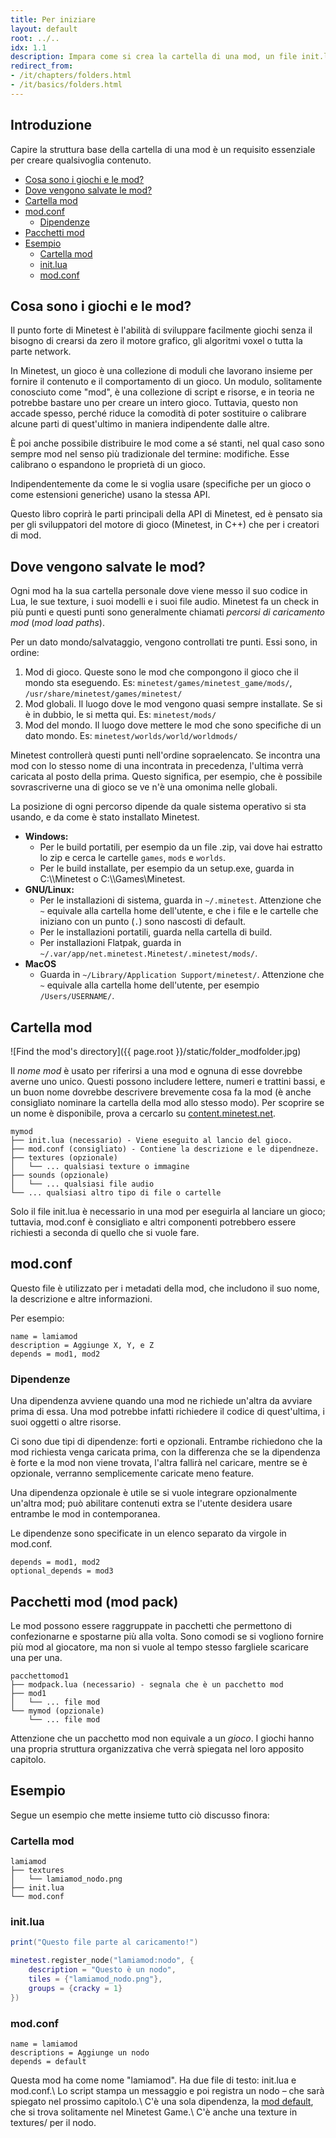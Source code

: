 ```yaml
---
title: Per iniziare
layout: default
root: ../..
idx: 1.1
description: Impara come si crea la cartella di una mod, un file init.lua, mod.conf e altro.
redirect_from:
- /it/chapters/folders.html
- /it/basics/folders.html
---
```


## Introduzione <!-- omit in toc -->

Capire la struttura base della cartella di una mod è un requisito essenziale per creare qualsivoglia contenuto.

- [Cosa sono i giochi e le mod?](#cosa-sono-i-giochi-e-le-mod)
- [Dove vengono salvate le mod?](#dove-vengono-salvate-le-mod)
- [Cartella mod](#cartella-mod)
- [mod.conf](#modconf)
	- [Dipendenze](#dipendenze)
- [Pacchetti mod](#pacchetti-mod-mod-pack)
- [Esempio](#esempio)
	- [Cartella mod](#cartella-mod-1)
	- [init.lua](#initlua)
	- [mod.conf](#modconf-1)


## Cosa sono i giochi e le mod?

Il punto forte di Minetest è l'abilità di sviluppare facilmente giochi senza il bisogno di crearsi da zero il motore grafico, gli algoritmi voxel o tutta la parte network.

In Minetest, un gioco è una collezione di moduli che lavorano insieme per fornire il contenuto e il comportamento di un gioco.
Un modulo, solitamente conosciuto come "mod", è una collezione di script e risorse, e in teoria ne potrebbe bastare uno per creare un intero gioco.
Tuttavia, questo non accade spesso, perché riduce la comodità di poter sostituire o calibrare alcune parti di quest'ultimo in maniera indipendente dalle altre.

È poi anche possibile distribuire le mod come a sé stanti, nel qual caso sono sempre mod nel senso più tradizionale del termine: modifiche.
Esse calibrano o espandono le proprietà di un gioco.

Indipendentemente da come le si voglia usare (specifiche per un gioco o come estensioni generiche) usano la stessa API.

Questo libro coprirà le parti principali della API di Minetest, ed è pensato sia per gli sviluppatori del motore di gioco (Minetest, in C++) che per i creatori di mod.


## Dove vengono salvate le mod?

<a name="mod-locations"></a>

Ogni mod ha la sua cartella personale dove viene messo il suo codice in Lua, le sue texture,
i suoi modelli e i suoi file audio. Minetest fa un check in più punti e questi punti sono generalmente chiamati *percorsi di caricamento mod* (*mod load paths*).

Per un dato mondo/salvataggio, vengono controllati tre punti.
Essi sono, in ordine:

1. Mod di gioco. Queste sono le mod che compongono il gioco che il mondo sta eseguendo.
   Es: `minetest/games/minetest_game/mods/`, `/usr/share/minetest/games/minetest/`
2. Mod globali. Il luogo dove le mod vengono quasi sempre installate. Se si è in dubbio, le si metta qui.
   Es: `minetest/mods/`
3. Mod del mondo. Il luogo dove mettere le mod che sono specifiche di un dato mondo.
   Es: `minetest/worlds/world/worldmods/`

Minetest controllerà questi punti nell'ordine sopraelencato.
Se incontra una mod con lo stesso nome di una incontrata in precedenza, l'ultima verrà caricata al posto della prima.
Questo significa, per esempio, che è possibile sovrascriverne una di gioco se ve n'è una omonima nelle globali.

La posizione di ogni percorso dipende da quale sistema operativo si sta usando, e da come è stato installato Minetest.

* **Windows:**
    * Per le build portatili, per esempio da un file .zip, vai dove hai estratto lo zip e cerca le cartelle `games`, `mods` e `worlds`.
    * Per le build installate, per esempio da un setup.exe, guarda in C:\\\\Minetest o C:\\\\Games\\Minetest.
* **GNU/Linux:**
    * Per le installazioni di sistema, guarda in `~/.minetest`.
      Attenzione che `~` equivale alla cartella home dell'utente, e che i file e le cartelle che iniziano con un punto (`.`) sono nascosti di default.
    * Per le installazioni portatili, guarda nella cartella di build.
    * Per installazioni Flatpak, guarda in `~/.var/app/net.minetest.Minetest/.minetest/mods/`.
* **MacOS**
    * Guarda in `~/Library/Application Support/minetest/`.
      Attenzione che `~` equivale alla cartella home dell'utente, per esempio `/Users/USERNAME/`.

## Cartella mod

![Find the mod's directory]({{ page.root }}/static/folder_modfolder.jpg)

Il *nome mod* è usato per riferirsi a una mod e ognuna di esse dovrebbe averne uno unico.
Questi possono includere lettere, numeri e trattini bassi, e un buon nome dovrebbe descrivere brevemente cosa fa la mod (è anche consigliato nominare la cartella della mod allo stesso modo).
Per scoprire se un nome è disponibile, prova a cercarlo su 
[content.minetest.net](https://content.minetest.net).


    mymod
    ├── init.lua (necessario) - Viene eseguito al lancio del gioco.
    ├── mod.conf (consigliato) - Contiene la descrizione e le dipendneze.
    ├── textures (opzionale)
    │   └── ... qualsiasi texture o immagine
    ├── sounds (opzionale)
    │   └── ... qualsiasi file audio
    └── ... qualsiasi altro tipo di file o cartelle

Solo il file init.lua è necessario in una mod per eseguirla al lanciare un gioco;
tuttavia, mod.conf è consigliato e altri componenti potrebbero essere richiesti a
seconda di quello che si vuole fare.

## mod.conf

Questo file è utilizzato per i metadati della mod, che includono il suo nome, la descrizione e altre informazioni.

Per esempio:

    name = lamiamod
    description = Aggiunge X, Y, e Z
    depends = mod1, mod2

### Dipendenze

Una dipendenza avviene quando una mod ne richiede un'altra da avviare prima di essa.
Una mod potrebbe infatti richiedere il codice di quest'ultima, i suoi oggetti o altre risorse.

Ci sono due tipi di dipendenze: forti e opzionali.
Entrambe richiedono che la mod richiesta venga caricata prima, con la differenza che se la dipendenza è forte e la mod non viene trovata, l'altra fallirà nel caricare, mentre se è opzionale, verranno semplicemente caricate meno feature.

Una dipendenza opzionale è utile se si vuole integrare opzionalmente un'altra mod; può abilitare contenuti extra se l'utente desidera usare entrambe le mod in contemporanea.

Le dipendenze sono specificate in un elenco separato da virgole in mod.conf.

    depends = mod1, mod2
    optional_depends = mod3

## Pacchetti mod (mod pack)

Le mod possono essere raggruppate in pacchetti che permettono di confezionarne e spostarne più alla volta.
Sono comodi se si vogliono fornire più mod al giocatore, ma non si vuole al tempo stesso fargliele scaricare una per una.

    pacchettomod1
    ├── modpack.lua (necessario) - segnala che è un pacchetto mod
    ├── mod1
    │   └── ... file mod
    └── mymod (opzionale)
        └── ... file mod

Attenzione che un pacchetto mod non equivale a un *gioco*. I giochi hanno una propria struttura organizzativa che verrà spiegata nel loro apposito capitolo.

## Esempio

Segue un esempio che mette insieme tutto ciò discusso finora:

### Cartella mod
    lamiamod
    ├── textures
    │   └── lamiamod_nodo.png
    ├── init.lua
    └── mod.conf

### init.lua
```lua
print("Questo file parte al caricamento!")

minetest.register_node("lamiamod:nodo", {
    description = "Questo è un nodo",
    tiles = {"lamiamod_nodo.png"},
    groups = {cracky = 1}
})
```

### mod.conf
    name = lamiamod
    descriptions = Aggiunge un nodo
    depends = default

Questa mod ha come nome "lamiamod". Ha due file di testo: init.lua e mod.conf.\\
Lo script stampa un messaggio e poi registra un nodo – che sarà spiegato nel prossimo capitolo.\\
C'è una sola dipendenza, la [mod default](https://content.minetest.net/metapackages/default/), che
si trova solitamente nel Minetest Game.\\
C'è anche una texture in textures/ per il nodo.
